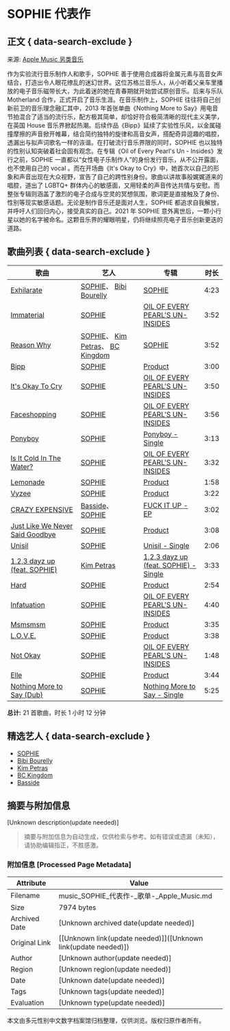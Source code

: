 # SOPHIE 代表作

## 正文 { data-search-exclude }


来源: [Apple Music 另类音乐](https://music.apple.com/cn/curator/apple-music-%E5%8F%A6%E7%B1%BB%E9%9F%B3%E4%B9%90/1019397973)

作为实验流行音乐制作人和歌手，SOPHIE 善于使用合成器将金属元素与高音女声结合，打造出令人眼花缭乱的迷幻世界。这位苏格兰音乐人，从小听着父亲车里播放的电子音乐磁带长大，为此着迷的她在青春期就开始尝试原创音乐。后来与乐队 Motherland 合作，正式开启了音乐生涯。在音乐制作上，SOPHIE 往往将自己创新前卫的音乐理念融汇其中，2013 年首张单曲《Nothing More to Say》用电音节拍混合了适当的流行乐，配方极其简单，却恰好符合极简清晰的现代主义美学，在英国 House 音乐界掀起热潮。后续作品《Bipp》延续了实验性乐风，以金属碰撞摩擦的声音掀开帷幕，结合简约独特的旋律和高音女声，搭配奇异逗趣的唱腔，透漏出与拟声词歌名一样的诙谐。在打破流行音乐界限的同时，SOPHIE 也以独特的性别认知突破着社会固有观念。在专辑《Oil of Every Pearl's Un - Insides》发行之前，SOPHIE 一直都以“女性电子乐制作人”的身份发行音乐，从不公开露面，也不使用自己的 vocal 。而在开场曲《It's Okay to Cry》中，她首次以自己的形象和声音出现在大众视野，宣告了自己的跨性别身份。歌曲以讲故事般娓娓道来的唱腔，道出了 LGBTQ+ 群体内心的敏感面，又用轻柔的声音传达共情与安慰。而整张专辑则涵盖了激烈的电子合成与空灵的冥想氛围，歌词更是直接触及了身份、性别等现实敏感话题。无论是制作音乐还是面对人生，SOPHIE 都追求自我解放，并呼吁人们回归内心，接受真实的自己。2021 年 SOPHIE 意外离世后，一颗小行星以她的名字被命名。这颗音乐界的耀眼明星，仍将继续照亮电子音乐创新更迭的道路。

## 歌曲列表 { data-search-exclude }

| 歌曲                             | 艺人                                                | 专辑                                                      | 时长  |
|----------------------------------|-----------------------------------------------------|-----------------------------------------------------------|-------|
| [Exhilarate](https://music.apple.com/cn/song/exhilarate/1766808700) | [SOPHIE](https://music.apple.com/cn/artist/sophie/904687727)、 [Bibi Bourelly](https://music.apple.com/cn/artist/bibi-bourelly/982515365) | [SOPHIE](https://music.apple.com/cn/album/exhilarate/1766808387) | 4:23  |
| [Immaterial](https://music.apple.com/cn/song/immaterial/1709023790) | [SOPHIE](https://music.apple.com/cn/artist/sophie/904687727) | [OIL OF EVERY PEARL'S UN-INSIDES](https://music.apple.com/cn/album/immaterial/1709023350) | 3:52  |
| [Reason Why](https://music.apple.com/cn/song/reason-why/1766808600) | [SOPHIE](https://music.apple.com/cn/artist/sophie/904687727)、 [Kim Petras](https://music.apple.com/cn/artist/kim-petras/291697579)、 [BC Kingdom](https://music.apple.com/cn/artist/bc-kingdom/731826779) | [SOPHIE](https://music.apple.com/cn/album/reason-why/1766808387) | 3:52  |
| [Bipp](https://music.apple.com/cn/song/bipp/1528287369) | [SOPHIE](https://music.apple.com/cn/artist/sophie/904687727) | [Product](https://music.apple.com/cn/album/bipp/1528287368) | 3:00  |
| [It's Okay To Cry](https://music.apple.com/cn/song/its-okay-to-cry/1709023353) | [SOPHIE](https://music.apple.com/cn/artist/sophie/904687727) | [OIL OF EVERY PEARL'S UN-INSIDES](https://music.apple.com/cn/album/its-okay-to-cry/1709023350) | 3:50  |
| [Faceshopping](https://music.apple.com/cn/song/faceshopping/1709023357) | [SOPHIE](https://music.apple.com/cn/artist/sophie/904687727) | [OIL OF EVERY PEARL'S UN-INSIDES](https://music.apple.com/cn/album/faceshopping/1709023350) | 3:56  |
| [Ponyboy](https://music.apple.com/cn/song/ponyboy/1317328900) | [SOPHIE](https://music.apple.com/cn/artist/sophie/904687727) | [Ponyboy - Single](https://music.apple.com/cn/album/ponyboy/1317328899) | 3:13  |
| [Is It Cold In The Water?](https://music.apple.com/cn/song/is-it-cold-in-the-water/1709023358) | [SOPHIE](https://music.apple.com/cn/artist/sophie/904687727) | [OIL OF EVERY PEARL'S UN-INSIDES](https://music.apple.com/cn/album/is-it-cold-in-the-water/1709023350) | 3:32  |
| [Lemonade](https://music.apple.com/cn/song/lemonade/1528287372) | [SOPHIE](https://music.apple.com/cn/artist/sophie/904687727) | [Product](https://music.apple.com/cn/album/lemonade/1528287368) | 1:58  |
| [Vyzee](https://music.apple.com/cn/song/vyzee/1528287375) | [SOPHIE](https://music.apple.com/cn/artist/sophie/904687727) | [Product](https://music.apple.com/cn/album/vyzee/1528287368) | 3:22  |
| [CRAZY EXPENSIVE](https://music.apple.com/cn/song/crazy-expensive/1559613111) | [Basside](https://music.apple.com/cn/artist/basside/1361731740)、 [SOPHIE](https://music.apple.com/cn/artist/sophie/904687727) | [FUCK IT UP - EP](https://music.apple.com/cn/album/crazy-expensive/1559612610) | 3:02  |
| [Just Like We Never Said Goodbye](https://music.apple.com/cn/song/just-like-we-never-said-goodbye/1528287377) | [SOPHIE](https://music.apple.com/cn/artist/sophie/904687727) | [Product](https://music.apple.com/cn/album/just-like-we-never-said-goodbye/1528287368) | 3:08  |
| [Unisil](https://music.apple.com/cn/song/unisil/1548266841) | [SOPHIE](https://music.apple.com/cn/artist/sophie/904687727) | [Unisil - Single](https://music.apple.com/cn/album/unisil/1548266840) | 2:06  |
| [1,2,3 dayz up (feat. SOPHIE)](https://music.apple.com/cn/song/1-2-3-dayz-up-feat-sophie/1579995656) | [Kim Petras](https://music.apple.com/cn/artist/kim-petras/291697579) | [1,2,3 dayz up (feat. SOPHIE) - Single](https://music.apple.com/cn/album/1-2-3-dayz-up-feat-sophie/1579995653) | 3:33  |
| [Hard](https://music.apple.com/cn/song/hard/1528287373) | [SOPHIE](https://music.apple.com/cn/artist/sophie/904687727) | [Product](https://music.apple.com/cn/album/hard/1528287368) | 2:54  |
| [Infatuation](https://music.apple.com/cn/song/infatuation/1709023359) | [SOPHIE](https://music.apple.com/cn/artist/sophie/904687727) | [OIL OF EVERY PEARL'S UN-INSIDES](https://music.apple.com/cn/album/infatuation/1709023350) | 4:40  |
| [Msmsmsm](https://music.apple.com/cn/song/msmsmsm/1528287374) | [SOPHIE](https://music.apple.com/cn/artist/sophie/904687727) | [Product](https://music.apple.com/cn/album/msmsmsm/1528287368) | 3:35  |
| [L.O.V.E.](https://music.apple.com/cn/song/l-o-v-e/1528287376) | [SOPHIE](https://music.apple.com/cn/artist/sophie/904687727) | [Product](https://music.apple.com/cn/album/l-o-v-e/1528287368) | 3:38  |
| [Not Okay](https://music.apple.com/cn/song/not-okay/1709023363) | [SOPHIE](https://music.apple.com/cn/artist/sophie/904687727) | [OIL OF EVERY PEARL'S UN-INSIDES](https://music.apple.com/cn/album/not-okay/1709023350) | 1:48  |
| [Elle](https://music.apple.com/cn/song/elle/1528287371) | [SOPHIE](https://music.apple.com/cn/artist/sophie/904687727) | [Product](https://music.apple.com/cn/album/elle/1528287368) | 3:44  |
| [Nothing More to Say (Dub)](https://music.apple.com/cn/song/nothing-more-to-say-dub/878090466) | [SOPHIE](https://music.apple.com/cn/artist/sophie/904687727) | [Nothing More to Say - Single](https://music.apple.com/cn/album/nothing-more-to-say-dub/878090431) | 5:25  |

**总计:** 21 首歌曲，时长 1 小时 12 分钟

## 精选艺人 { data-search-exclude }

- [SOPHIE](https://music.apple.com/cn/artist/sophie/904687727)
- [Bibi Bourelly](https://music.apple.com/cn/artist/bibi-bourelly/982515365)
- [Kim Petras](https://music.apple.com/cn/artist/kim-petras/291697579)
- [BC Kingdom](https://music.apple.com/cn/artist/bc-kingdom/731826779)
- [Basside](https://music.apple.com/cn/artist/basside/1361731740)
<!-- tcd_original_link https://music.apple.com/cn/playlist/sophie-%E4%BB%A3%E8%A1%A8%E4%BD%9C/pl.9b7634fb46674fab987ca3f00836b30a -->


## 摘要与附加信息

<!-- tcd_abstract -->
[Unknown description(update needed)]
<!-- tcd_abstract_end -->

> 摘要与附加信息为自动生成，仅供检索与参考。如有错误或遗漏（未知），请协助编辑指正，不胜感激。

### 附加信息 [Processed Page Metadata]

| Attribute       | Value                                  |
|-----------------|----------------------------------------|
| Filename        | music_‎SOPHIE_代表作-_歌单-_Apple_Music.md                             |
| Size            | 7974 bytes                           |
| Archived Date   | [Unknown archived date(update needed)]                             |
| Original Link   | [[Unknown link(update needed)]]([Unknown link(update needed)])                       |
| Author          | [Unknown author(update needed)]                               |
| Region          | [Unknown region(update needed)]                               |
| Date            | [Unknown date(update needed)]                                 |
| Tags            | [Unknown tags(update needed)]                                 |
| Evaluation            | [Unknown type(update needed)]                                 |
<!-- tcd_table_end -->

本文由多元性别中文数字档案馆归档整理，仅供浏览。版权归原作者所有。
